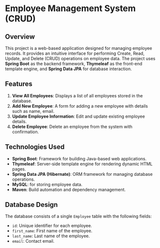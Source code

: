 # Employee Management System (CRUD)

## Overview

This project is a web-based application designed for managing employee records. It provides an intuitive interface for performing Create, Read, Update, and Delete (CRUD) operations on employee data. The project uses **Spring Boot** as the backend framework, **Thymeleaf** as the front-end template engine, and **Spring Data JPA** for database interaction.

## Features

1. **View All Employees**: Displays a list of all employees stored in the database.
2. **Add New Employee**: A form for adding a new employee with details such as name, email.
3. **Update Employee Information**: Edit and update existing employee details.
4. **Delete Employee**: Delete an employee from the system with confirmation.
   
## Technologies Used

- **Spring Boot**: Framework for building Java-based web applications.
- **Thymeleaf**: Server-side template engine for rendering dynamic HTML pages.
- **Spring Data JPA (Hibernate)**: ORM framework for managing database operations.
- **MySQL**: for storing employee data.
- **Maven**: Build automation and dependency management.

## Database Design

The database consists of a single `Employee` table with the following fields:
- `id`: Unique identifier for each employee.
- `first_name`: First name of the employee.
- `last_name`: Last name of the employee.
- `email`: Contact email.


